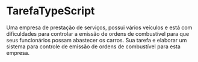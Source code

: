 # TarefaTypeScript


Uma empresa de prestação de serviços, possui vários veículos e está com dificuldades para
controlar a emissão de ordens de combustível para que seus funcionários possam abastecer os
carros. Sua tarefa e elaborar um sistema para controle de emissão de ordens de combustível
para esta empresa.
